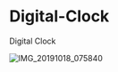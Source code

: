 # Digital-Clock
Digital Clock

![IMG_20191018_075840](https://user-images.githubusercontent.com/57593885/208307338-1e985465-778c-47ca-96cd-e0cc59348e08.jpg)

